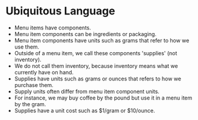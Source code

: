 # Ubiquitous Language

- Menu items have components.
- Menu item components can be ingredients or packaging.
- Menu item components have units such as grams that refer to how we use them.
- Outside of a menu item, we call these components 'supplies' (not inventory).
- We do not call them inventory, because inventory means what we currently have on hand.
- Supplies have units such as grams or ounces that refers to how we purchase them.
- Supply units often differ from menu item component units.
- For instance, we may buy coffee by the pound but use it in a menu item by the gram.
- Supplies have a unit cost such as $1/gram or $10/ounce.
